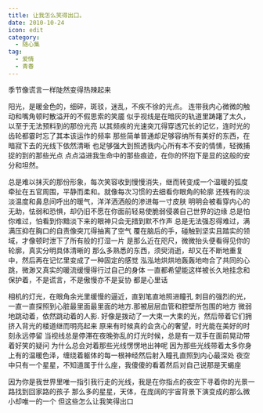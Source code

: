 ```yaml
---
title: 让我怎么笑得出口。
date: 2010-10-24
icon: edit
category:
  - 随心集
tag:
  - 爱情
  - 青春
---
```


季节像谎言一样陡然变得热辣起来

阳光，是暖金色的，细碎，斑驳，迷乱，不疾不徐的光点。
连带我内心微微的触动和嘴角顿时散溢开的不假思索的笑靥
似乎视线是在暗灰的轨道里踌躇了太久，以至于无法预料到的那份光亮
以其频疾的光速突兀得穿透冗长的记忆，连时光的齿轮都霎时忘了其本该运作的频率
那些简单普通却足够容纳所有美好的东西，在暗寂下去的光线下依然清晰
也足够强大到照透我内心所有本不安的情愫，轻微捕捉的到的那些光点
点点溢进我生命中的那些痕迹，在你的怀抱下是显的这般的安分和坦然。

总是难以抹灭的那份形象，每次笑容收到慢慢消失，继而转变成一个温暖的弧度
牵扯在五官周围，平静而柔和。就像每次习惯的去细看你眼角的轮廓
还残有的淡淡温度和鼻息间呼出的暖气，洋洋洒洒般的渗进每一寸皮肤
明明会被看穿内心的无助，怯弱和恐惧，却仍旧不愿在你面前轻易使脆弱侵袭自己世界的边缘
总是怕你难过，怕看到你黯淡下来的眼神只会无措到默不作声
总是无法强忍得难过，满满压抑在胸口的自责像突兀得抽离了空气
覆在脑后的手，碰触到坚实且踏实的领域，才像顿时泄下了所有般的打湿一片
是那么近在咫尺，微微抬头便看得见你的轮廓，真实分明具体清晰的
那么多熟悉的东西，须臾消逝，却又在不断地重复中，然后再在记忆里变成了一种固定的感觉
泓泓地烘烘地轰轰地吻合了共同的心跳，微渺又真实的暖流缓慢得行过自己的身体
一直都希望能这样被长久地挂念和保护着，不是谎言，不是傲慢亦不是妥协
都是心里话

相机的灯光，在眼角余光里缓慢的逼近，直到笔直地照进瞳孔
刺目的强烈的光，一直一直探照到心脏最里面最里面的地方.那被层层血管和腔壁所包围的地方
微弱地跳动着，依然跳动着的人影.
好像是拨动了一大束一大束的光，然后带着它们拥挤入背光的楼道继而明亮起来
原来有时候真的会贪心的奢望，时光能在美好的时刻永远停留
当视线总是停滞在夜晚弥乱的灯光时候，总是有一双手在面前晃动带着好笑的疑问
为什么总会对着那些光线愣愣地出神呢
因为那些光线带着太多你身上有的温暖色泽，缠绕着躯体的每一根神经然后射入瞳孔直照到内心最深处
夜空中只有一个星星，不知道属于什么座，我傻傻的看着然后对自己说那是天蝎座

因为你是我世界里唯一指引我行走的光线，我是在你指点的夜空下寻着你的光景一路找到回家路的孩子
那么多的星星，天体，在庞阔的宇宙背景下演变成的那么微小却唯一的一个
但这些怎么让我笑得出口